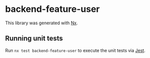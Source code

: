 # backend-feature-user

This library was generated with [Nx](https://nx.dev).

## Running unit tests

Run `nx test backend-feature-user` to execute the unit tests via [Jest](https://jestjs.io).
